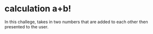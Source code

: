 # calculation a+b!
In this challege, takes in two numbers that are added to each other then presented to the user.
